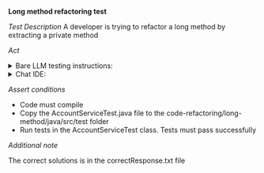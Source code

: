 **Long method refactoring test**

*Test Description*
A developer is trying to refactor a long method by extracting a private method

*Act*

<details>
<summary>Bare LLM testing instructions:</summary>

- Open the prompt.txt file
- Copy a question located in the prompt.txt file to the chat window
- Submit the question
- Open the project code-refactoring/long-method/java
- Open the AccountService class
- Change the handleResponse method to the suggested method
- Add the validateAccountResponse to the AccountService

</details>

<details>
<summary>Chat IDE:</summary>

- Open the project code-refactoring/long-method/java
- Open the AccountService class
- Highlight the handleResponse method
- Type in the chat window:

```
Extract a private validateAccountResponse method and refactor the handleResponse method
```

- Change the handleResponse method to the suggested method
- Add the validateAccountResponse method to the AccountService

</details>

*Assert conditions*

- Code must compile
- Copy the AccountServiceTest.java file to the code-refactoring/long-method/java/src/test folder
- Run tests in the AccountServiceTest class. Tests must pass successfully

*Additional note*

The correct solutions is in the correctResponse.txt file
